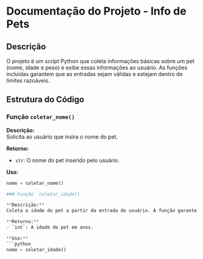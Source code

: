 # Documentação do Projeto - Info de Pets

## Descrição

O projeto é um script Python que coleta informações básicas sobre um pet (nome, idade e peso) e exibe essas informações ao usuário. As funções incluídas garantem que as entradas sejam válidas e estejam dentro de limites razoáveis.

## Estrutura do Código

### Função `coletar_nome()`

**Descrição:**  
Solicita ao usuário que insira o nome do pet.

**Retorno:**  
- `str`: O nome do pet inserido pelo usuário.

**Uso:**  
```python
nome = coletar_nome()

### Função `coletar_idade()`

**Descrição:** 
Coleta a idade do pet a partir da entrada do usuário. A função garante que a idade seja um número inteiro não negativo e não superior a 50 anos.

**Retorno:**  
- `int`: A idade do pet em anos.

**Uso:**  
```python
nome = coletar_idade()
